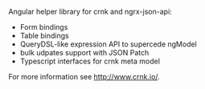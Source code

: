 Angular helper library for crnk and ngrx-json-api:

- Form bindings
- Table bindings
- QueryDSL-like expression API to supercede ngModel
- bulk udpates support with JSON Patch
- Typescript interfaces for crnk meta model

For more information see http://www.crnk.io/.